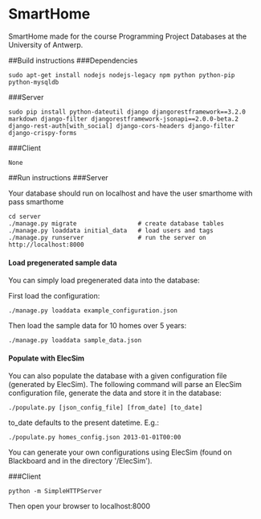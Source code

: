 # SmartHome
SmartHome made for the course Programming Project Databases at the University of Antwerp.

##Build instructions
###Dependencies

    sudo apt-get install nodejs nodejs-legacy npm python python-pip python-mysqldb

###Server

    sudo pip install python-dateutil django djangorestframework==3.2.0 markdown django-filter djangorestframework-jsonapi==2.0.0-beta.2 django-rest-auth[with_social] django-cors-headers django-filter django-crispy-forms

###Client

    None

##Run instructions
###Server

Your database should run on localhost and have the user smarthome with pass smarthome

    cd server
    ./manage.py migrate                 # create database tables
    ./manage.py loaddata initial_data   # load users and tags
    ./manage.py runserver               # run the server on http://localhost:8000

#### Load pregenerated sample data
You can simply load pregenerated data into the database:

First load the configuration:

    ./manage.py loaddata example_configuration.json

Then load the sample data for 10 homes over 5 years:

    ./manage.py loaddata sample_data.json

#### Populate with ElecSim
You can also populate the database with a given configuration file (generated by ElecSim).
The following command will parse an ElecSim configuration file, generate the data and store it in the database:

    ./populate.py [json_config_file] [from_date] [to_date]

to_date defaults to the present datetime.
E.g.:

    ./populate.py homes_config.json 2013-01-01T00:00

You can generate your own configurations using ElecSim (found on Blackboard and in the directory '/ElecSim').

###Client

    python -m SimpleHTTPServer

Then open your browser to localhost:8000

